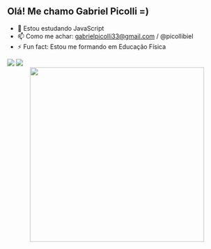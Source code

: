 ## Olá! Me chamo Gabriel Picolli =)


- 🌱 Estou estudando JavaScript
- 📫 Como me achar: gabrielpicolli33@gmail.com / @picollibiel
- ⚡ Fun fact: Estou me formando em Educação Física

</div>
<a href="https://instagram.com/picollibiel" target="_blank"><img src="https://img.shields.io/badge/-Instagram-%23E4405F?style=for-the-badge&logo=instagram&logoColor=white" target="_blank"></a>
    <a href = "mailto:gabrielpicolli33@gmail.com"><img src="https://img.shields.io/badge/-Gmail-%23333?style=for-the-badge&logo=gmail&logoColor=white" target="_blank"></a>
<div align="center">
<img src="![278015173_5504115896300509_2815326445702319265_n](https://user-images.githubusercontent.com/105945792/169675864-8a07cf57-e622-4038-affe-280f48214c36.jpg)
" width="400px" />
</div>
